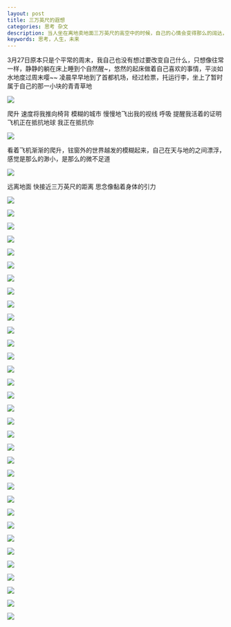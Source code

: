 ```yaml
---
layout: post
title: 三万英尺的遐想
categories: 思考 杂文
description: 当人坐在离地卖地面三万英尺的高空中的时候，自己的心情会变得那么的阔达，会有那么多的所思所想。
keywords: 思考，人生，未来
---
```


  3月27日原本只是个平常的周末，我自己也没有想过要改变自己什么，只想像往常一样，静静的躺在床上睡到个自然醒~，悠然的起床做着自己喜欢的事情，平淡如水地度过周末嘤~~
  凌晨早早地到了首都机场，经过检票，托运行李，坐上了暂时属于自己的那一小块的青青草地

  ![](http://onbsquc8n.bkt.clouddn.com/IMG_20151220_103617.jpg)

  爬升 速度将我推向椅背
  模糊的城市
  慢慢地飞出我的视线
  呼吸 提醒我活着的证明
  飞机正在抵抗地球
  我正在抵抗你

  ![](http://onbsquc8n.bkt.clouddn.com/IMG_20151220_111156.jpg)

  看着飞机渐渐的爬升，铉窗外的世界越发的模糊起来，自己在天与地的之间漂浮，感觉是那么的渺小，是那么的微不足道

  ![](http://onbsquc8n.bkt.clouddn.com/IMG_20151220_111200.jpg)

  远离地面
  快接近三万英尺的距离
  思念像黏着身体的引力

  ![](http://onbsquc8n.bkt.clouddn.com/IMG_20151220_111217.jpg)

![](http://onbsquc8n.bkt.clouddn.com/IMG_20151220_111247.jpg)

![](http://onbsquc8n.bkt.clouddn.com/IMG_20151220_111255.jpg)

![](http://onbsquc8n.bkt.clouddn.com/IMG_20151220_111303.jpg)

![](http://onbsquc8n.bkt.clouddn.com/IMG_20151220_111319.jpg)

![](http://onbsquc8n.bkt.clouddn.com/IMG_20151220_111417.jpg)

![](http://onbsquc8n.bkt.clouddn.com/IMG_20151220_111314.jpg)

![](http://onbsquc8n.bkt.clouddn.com/IMG_20151220_111421.jpg)

![](http://onbsquc8n.bkt.clouddn.com/IMG_20151220_111424.jpg)

![](http://onbsquc8n.bkt.clouddn.com/IMG_20151220_111428.jpg)

![](http://onbsquc8n.bkt.clouddn.com/IMG_20151220_111433.jpg)

![](http://onbsquc8n.bkt.clouddn.com/IMG_20151220_111440.jpg)

![](http://onbsquc8n.bkt.clouddn.com/IMG_20151220_111514.jpg)

![](http://onbsquc8n.bkt.clouddn.com/IMG_20151220_111518.jpg)

![](http://onbsquc8n.bkt.clouddn.com/IMG_20151220_111530.jpg)

![](http://onbsquc8n.bkt.clouddn.com/IMG_20151220_112217.jpg)

![](http://onbsquc8n.bkt.clouddn.com/IMG_20151220_112223.jpg)

![](http://onbsquc8n.bkt.clouddn.com/IMG_20151220_112228.jpg)

![](http://onbsquc8n.bkt.clouddn.com/IMG_20151220_112233.jpg)

![](http://onbsquc8n.bkt.clouddn.com/IMG_20151220_112240.jpg)

![](http://onbsquc8n.bkt.clouddn.com/IMG_20151220_112242.jpg)

![](http://onbsquc8n.bkt.clouddn.com/IMG_20151220_113127.jpg)

![](http://onbsquc8n.bkt.clouddn.com/IMG_20151220_113350.jpg)

![](http://onbsquc8n.bkt.clouddn.com/IMG_20151220_113354.jpg)

![](http://onbsquc8n.bkt.clouddn.com/IMG_20151220_113442.jpg)

![](http://onbsquc8n.bkt.clouddn.com/IMG_20151220_113439.jpg)

![](http://onbsquc8n.bkt.clouddn.com/IMG_20151220_113448.jpg)

![](http://onbsquc8n.bkt.clouddn.com/IMG_20151220_113455.jpg)

![](http://onbsquc8n.bkt.clouddn.com/IMG_20151220_113521.jpg)

![](http://onbsquc8n.bkt.clouddn.com/IMG_20151220_113524.jpg)

![](http://onbsquc8n.bkt.clouddn.com/IMG_20151220_113552.jpg)

![](http://onbsquc8n.bkt.clouddn.com/IMG_20151220_113900.jpg)

![](http://onbsquc8n.bkt.clouddn.com/IMG_20151220_113932.jpg)




